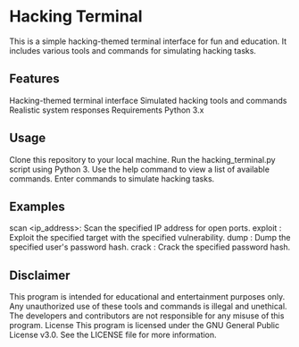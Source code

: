 # Hacking Terminal
This is a simple hacking-themed terminal interface for fun and education. It includes various tools and commands for simulating hacking tasks.
## Features
Hacking-themed terminal interface
Simulated hacking tools and commands
Realistic system responses
Requirements
Python 3.x
## Usage
Clone this repository to your local machine.
Run the hacking_terminal.py script using Python 3.
Use the help command to view a list of available commands.
Enter commands to simulate hacking tasks.
## Examples
scan <ip_address>: Scan the specified IP address for open ports.
exploit <target> <vulnerability>: Exploit the specified target with the specified vulnerability.
dump <username>: Dump the specified user's password hash.
crack <hash>: Crack the specified password hash.
## Disclaimer
This program is intended for educational and entertainment purposes only. Any unauthorized use of these tools and commands is illegal and unethical. The developers and contributors are not responsible for any misuse of this program.
License
This program is licensed under the GNU General Public License v3.0. See the LICENSE file for more information.
